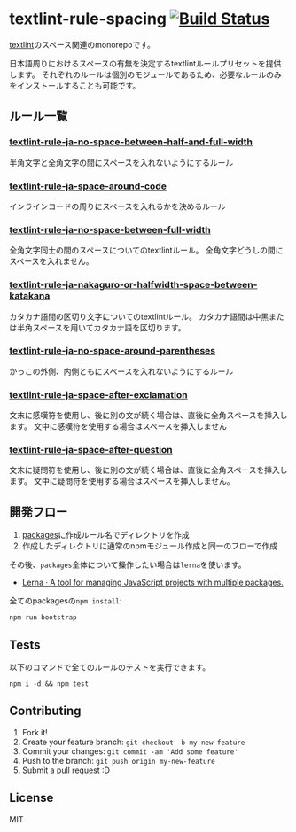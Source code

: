 # textlint-rule-spacing [![Build Status](https://travis-ci.org/textlint-ja/textlint-rule-spacing.svg?branch=master)](https://travis-ci.org/textlint-ja/textlint-rule-spacing)

[textlint](https://textlint.github.io/)のスペース関連のmonorepoです。

日本語周りにおけるスペースの有無を決定するtextlintルールプリセットを提供します。
それぞれのルールは個別のモジュールであるため、必要なルールのみをインストールすることも可能です。

## ルール一覧

### [textlint-rule-ja-no-space-between-half-and-full-width](./packages/textlint-rule-ja-no-space-between-half-and-full-width)

半角文字と全角文字の間にスペースを入れないようにするルール

### [textlint-rule-ja-space-around-code](./packages/textlint-rule-ja-space-around-code)

インラインコードの周りにスペースを入れるかを決めるルール

### [textlint-rule-ja-no-space-between-full-width](./packages/textlint-rule-ja-no-space-between-full-width)

全角文字同士の間のスペースについてのtextlintルール。
全角文字どうしの間にスペースを入れません。

### [textlint-rule-ja-nakaguro-or-halfwidth-space-between-katakana](packages/textlint-rule-ja-nakaguro-or-halfwidth-space-between-katakana)

カタカナ語間の区切り文字についてのtextlintルール。
カタカナ語間は中黒または半角スペースを用いてカタカナ語を区切ります。

### [textlint-rule-ja-no-space-around-parentheses](packages/textlint-rule-ja-no-space-around-parentheses)

かっこの外側、内側ともにスペースを入れないようにするルール

### [textlint-rule-ja-space-after-exclamation](packages/textlint-rule-ja-space-after-exclamation)

文末に感嘆符を使用し、後に別の文が続く場合は、直後に全角スペースを挿入します。
文中に感嘆符を使用する場合はスペースを挿入しません

### [textlint-rule-ja-space-after-question](packages/textlint-rule-ja-space-after-question)

文末に疑問符を使用し、後に別の文が続く場合は、直後に全角スペースを挿入します。
文中に疑問符を使用する場合はスペースを挿入しません。

## 開発フロー

1. [packages](./packages)に作成ルール名でディレクトリを作成
2. 作成したディレクトリに通常のnpmモジュール作成と同一のフローで作成

その後、`packages`全体について操作したい場合は`lerna`を使います。

- [Lerna · A tool for managing JavaScript projects with multiple packages.](https://lernajs.io/ "Lerna · A tool for managing JavaScript projects with multiple packages.")

全てのpackagesの`npm install`:

    npm run bootstrap


## Tests

以下のコマンドで全てのルールのテストを実行できます。

    npm i -d && npm test

## Contributing

1. Fork it!
2. Create your feature branch: `git checkout -b my-new-feature`
3. Commit your changes: `git commit -am 'Add some feature'`
4. Push to the branch: `git push origin my-new-feature`
5. Submit a pull request :D

## License

MIT
